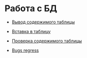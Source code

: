 # Работа с БД

- [Вывод содержимого таблицы]( show/Show.md "c:run")
- [Вставка в таблицу]( set/Set.md "c:run")
- [Проверка содержимого таблицы]( check/Check.md "c:run")

- [Bugs regress]( bugs/Bugs.md "c:run")

